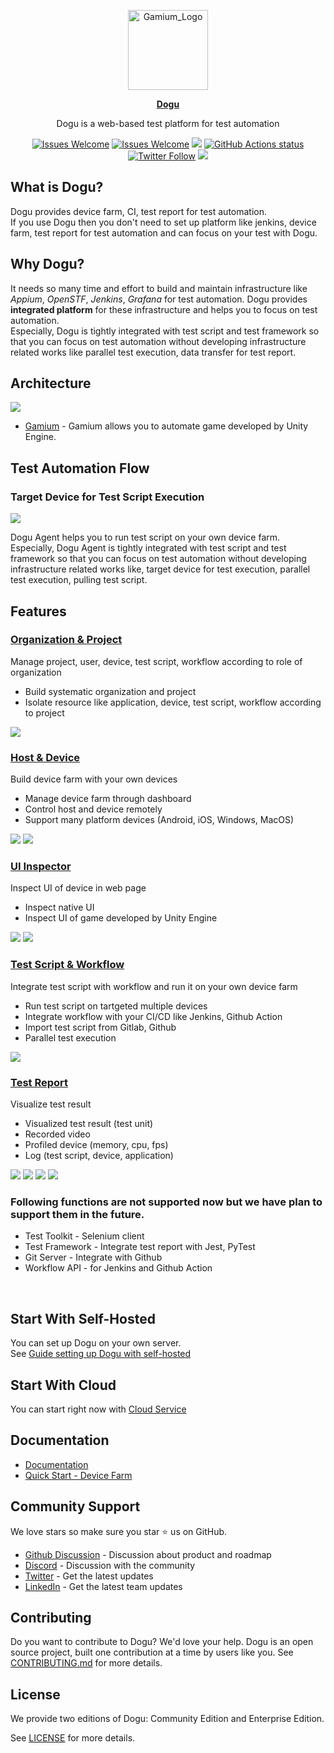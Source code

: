 <p align="center">
<img src=".github/resources/logo.png" width="128px" height="128px" title="Gamium_Logo"/>
</p>
<p align="center">
  <a href="https://dogutech.io"><b>Dogu</b></a>
</p>
<p align="center">
Dogu is a web-based test platform for test automation
</p>

<p align="center">
  <a href="https://github.com/dogu-team/dogu/issues"><img src="https://img.shields.io/badge/Issues-welcome-brightgreen.svg" alt="Issues Welcome"></a>
  <a href="https://github.com/dogu-team/dogu/discussions"><img src="https://img.shields.io/badge/Discussions-welcome-brightgreen.svg" alt="Issues Welcome"></a>
  <a href="https://github.com/dogu-team/dogu/pulse" alt="Activity"><img src="https://img.shields.io/github/commit-activity/m/dogu-team/dogu" /></a>
  <a href="https://github.com/dogu-team/dogu/actions/workflows/e2e.yml"><img src="https://github.com/dogu-team/dogu/actions/workflows/e2e.yml/badge.svg" alt="GitHub Actions status"></a>
  <a href="https://twitter.com/dogutechio"><img src="https://img.shields.io/twitter/follow/dogutechio.svg?style=social" alt="Twitter Follow" /></a>
  <a href="https://discord.gg/bVycd6Tu9g"><img src="https://dcbadge.vercel.app/api/server/bVycd6Tu9g?style=flat" /></a>
</p>

## What is Dogu?

Dogu provides device farm, CI, test report for test automation.  
If you use Dogu then you don't need to set up platform like jenkins, device farm, test report for test automation and can focus on your test with Dogu.

## Why Dogu?

It needs so many time and effort to build and maintain infrastructure like _Appium_, _OpenSTF_, _Jenkins_, _Grafana_ for test automation.
Dogu provides **integrated platform** for these infrastructure and helps you to focus on test automation.  
Especially, Dogu is tightly integrated with test script and test framework so that you can focus on test automation without developing infrastructure related works like parallel test execution, data transfer for test report.

## Architecture

<img src=".github/resources/architecture.png"/>

- [Gamium](https://github.com/dogu-team/gamium) - Gamium allows you to automate game developed by Unity Engine.

## Test Automation Flow

### Target Device for Test Script Execution

<img src=".github/resources/architecture-test-automation-flow.png"/>

Dogu Agent helps you to run test script on your own device farm. Especially, Dogu Agent is tightly integrated with test script and test framework so that you can focus on test automation without developing infrastructure related works like, target device for test execution, parallel test execution, pulling test script.

## Features

### [Organization & Project](https://docs.dogutech.io/organization-and-project/introduction)

Manage project, user, device, test script, workflow according to role of organization

- Build systematic organization and project
- Isolate resource like application, device, test script, workflow according to project

<img src=".github/resources/organization-member.png"/>

### [Host & Device](https://docs.dogutech.io/host-and-device/introduction)

Build device farm with your own devices

- Manage device farm through dashboard
- Control host and device remotely
- Support many platform devices (Android, iOS, Windows, MacOS)

<img src=".github/resources/device-streaming.png"/>
<img src=".github/resources/device-ios-streaming.png"/>

### [UI Inspector](https://docs.dogutech.io/host-and-device/device/streaming-and-remote-control/game-ui-inspector)

Inspect UI of device in web page

- Inspect native UI
- Inspect UI of game developed by Unity Engine

<img src=".github/resources/inspector-android.png" />
  <img src=".github/resources/inspector-unity.png" />

### [Test Script & Workflow](https://docs.dogutech.io/script-and-routine/introduction)

Integrate test script with workflow and run it on your own device farm

- Run test script on tartgeted multiple devices
- Integrate workflow with your CI/CD like Jenkins, Github Action
- Import test script from Gitlab, Github
- Parallel test execution

<img src=".github/resources/workflow-inside.png"/>

### [Test Report](https://docs.dogutech.io/script-and-routine/report)

Visualize test result

- Visualized test result (test unit)
- Recorded video
- Profiled device (memory, cpu, fps)
- Log (test script, device, application)

<img src=".github/resources/reporting-testing-profiling.png"/>
<img src=".github/resources/reporting-video.png"/>
<img src=".github/resources/reporting-visualization.png"/>
<img src=".github/resources/reporting-profiling.png"/>

<br/>

### Following functions are not supported now but we have plan to support them in the future.

- Test Toolkit - Selenium client
- Test Framework - Integrate test report with Jest, PyTest
- Git Server - Integrate with Github
- Workflow API - for Jenkins and Github Action

<br/>

## Start With Self-Hosted

You can set up Dogu on your own server.  
See [Guide setting up Dogu with self-hosted](https://docs.dogutech.io/self-hosted/get-started)

## Start With Cloud

You can start right now with [Cloud Service](https://dogutech.io)

## Documentation

- [Documentation](https://docs.dogutech.io)
- [Quick Start - Device Farm](https://docs.dogutech.io/get-started/device-farm)

## Community Support

We love stars so make sure you star ⭐ us on GitHub.

- [Github Discussion](https://github.com/dogu-team/dogu/discussions) - Discussion about product and roadmap
- [Discord](https://discord.gg/bVycd6Tu9g) - Discussion with the community
- [Twitter](https://twitter.com/dogutechio) - Get the latest updates
- [LinkedIn](https://www.linkedin.com/company/dogu-technologies) - Get the latest team updates

## Contributing

Do you want to contribute to Dogu? We'd love your help. Dogu is an open source project, built one contribution at a time by users like you.
See [CONTRIBUTING.md](CONTRIBUTING.md) for more details.

## License

We provide two editions of Dogu: Community Edition and Enterprise Edition.

See [LICENSE](LICENSE.md) for more details.
